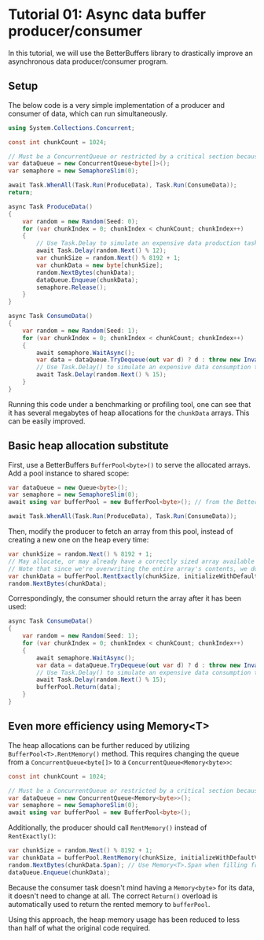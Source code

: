 # Tutorial 01: Async data buffer producer/consumer 

In this tutorial, we will use the BetterBuffers library to drastically improve an asynchronous data producer/consumer program. 

## Setup

The below code is a very simple implementation of a producer and consumer of data, which can run simultaneously. 

```csharp
using System.Collections.Concurrent;

const int chunkCount = 1024;

// Must be a ConcurrentQueue or restricted by a critical section because we can enqueue and dequeue simultaneously
var dataQueue = new ConcurrentQueue<byte[]>();
var semaphore = new SemaphoreSlim(0);

await Task.WhenAll(Task.Run(ProduceData), Task.Run(ConsumeData));
return;

async Task ProduceData()
{
	var random = new Random(Seed: 0);
	for (var chunkIndex = 0; chunkIndex < chunkCount; chunkIndex++)
	{
		// Use Task.Delay to simulate an expensive data production task that can take anywhere between 0 and 12 ms
		await Task.Delay(random.Next() % 12);
		var chunkSize = random.Next() % 8192 + 1;
		var chunkData = new byte[chunkSize];
		random.NextBytes(chunkData);
		dataQueue.Enqueue(chunkData);
		semaphore.Release();
	}
}

async Task ConsumeData()
{
	var random = new Random(Seed: 1);
	for (var chunkIndex = 0; chunkIndex < chunkCount; chunkIndex++)
	{
		await semaphore.WaitAsync();
        var data = dataQueue.TryDequeue(out var d) ? d : throw new InvalidOperationException();
		// Use Task.Delay() to simulate an expensive data consumption task that can take anywhere between 0 and 15 ms
		await Task.Delay(random.Next() % 15);
	}
}
```

Running this code under a benchmarking or profiling tool, one can see that it has several megabytes of heap allocations for the `chunkData` arrays. This can be easily improved.

## Basic heap allocation substitute

First, use a BetterBuffers `BufferPool<byte>()` to serve the allocated arrays. Add a pool instance to shared scope:

```csharp
var dataQueue = new Queue<byte>();
var semaphore = new SemaphoreSlim(0);
await using var bufferPool = new BufferPool<byte>(); // from the BetterBuffers namespace

await Task.WhenAll(Task.Run(ProduceData), Task.Run(ConsumeData));
```

Then, modify the producer to fetch an array from this pool, instead of creating a new one on the heap every time:

```csharp
var chunkSize = random.Next() % 8192 + 1;
// May allocate, or may already have a correctly sized array available and reduce allocations.
// Note that since we're overwriting the entire array's contents, we don't need to initialize them when fetching the array.
var chunkData = bufferPool.RentExactly(chunkSize, initializeWithDefaultValues: false);
random.NextBytes(chunkData);
```

Correspondingly, the consumer should return the array after it has been used:

```csharp
async Task ConsumeData()
{
	var random = new Random(Seed: 1);
	for (var chunkIndex = 0; chunkIndex < chunkCount; chunkIndex++)
	{
		await semaphore.WaitAsync();
		var data = dataQueue.TryDequeue(out var d) ? d : throw new InvalidOperationException();
		// Use Task.Delay() to simulate an expensive data consumption task that can take anywhere between 0 and 15 ms
		await Task.Delay(random.Next() % 15);
		bufferPool.Return(data);
	}
}
```

## Even more efficiency using Memory\<T\>

The heap allocations can be further reduced by utilizing `BufferPool<T>.RentMemory()` method. This requires changing the queue from a `ConcurrentQueue<byte[]>` to a `ConcurrentQueue<Memory<byte>>`:

```csharp
const int chunkCount = 1024;

// Must be a ConcurrentQueue or restricted by a critical section because we can enqueue and dequeue simultaneously
var dataQueue = new ConcurrentQueue<Memory<byte>>();
var semaphore = new SemaphoreSlim(0);
await using var bufferPool = new BufferPool<byte>();
```

Additionally, the producer should call `RentMemory()` instead of `RentExactly()`:

```csharp
var chunkSize = random.Next() % 8192 + 1;
var chunkData = bufferPool.RentMemory(chunkSize, initializeWithDefaultValues: false);
random.NextBytes(chunkData.Span); // Use Memory<T>.Span when filling from Random 
dataQueue.Enqueue(chunkData);
```

Because the consumer task doesn't mind having a `Memory<byte>` for its data, it doesn't need to change at all. The correct `Return()` overload is automatically used to return the rented memory to `bufferPool`.

Using this approach, the heap memory usage has been reduced to less than half of what the original code required.